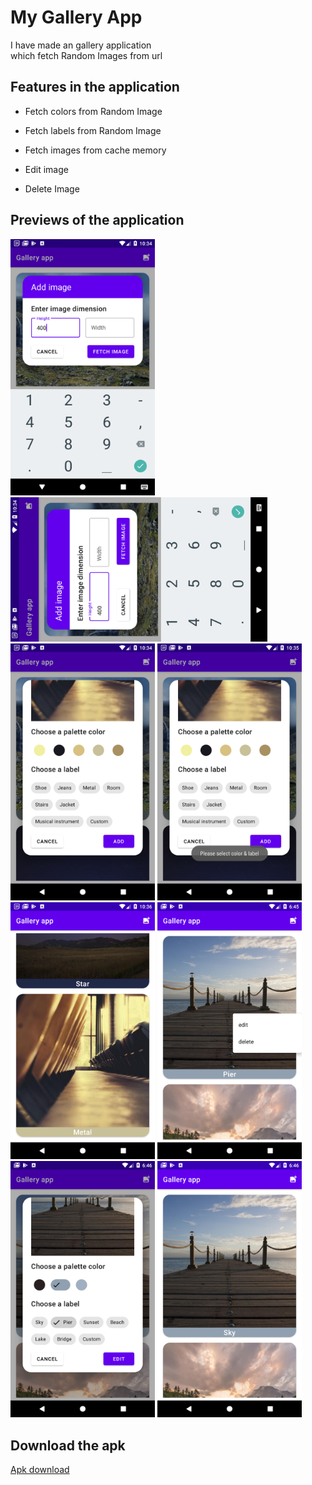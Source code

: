 # My Gallery App

I have made an gallery application
<br>
which fetch Random Images from url 

## Features in the application
- Fetch colors from Random Image
- Fetch labels from Random Image
- Fetch images from cache memory
- Edit image

- Delete Image



## Previews of the application

<img title="" src="https://github.com/abhishek123-bit/CDN/blob/main/Gallery%20App/01.png?raw=true" alt="" width="231"> <img title="" src="https://github.com/abhishek123-bit/CDN/blob/main/Gallery%20App/02.png?raw=true" alt="" height="231"> <img title="" src="https://github.com/abhishek123-bit/CDN/blob/main/Gallery%20App/03.png?raw=true" alt="" width="231"> <img title="" src="https://github.com/abhishek123-bit/CDN/blob/main/Gallery%20App/04.png?raw=true" alt="" width="231"> <img title="" src="https://github.com/abhishek123-bit/CDN/blob/main/Gallery%20App/05.png?raw=true" alt="" width="231"> <img title="" src="https://github.com/abhishek123-bit/CDN/blob/main/Gallery%20App/07.png?raw=true" alt="" width="231"> <img title="" src="https://github.com/abhishek123-bit/CDN/blob/main/Gallery%20App/08.png?raw=true" alt="" width="231"> <img title="" src="https://github.com/abhishek123-bit/CDN/blob/main/Gallery%20App/09.png?raw=true" alt="" width="231">

## Download the apk

[Apk download](https://github.com/abhishek123-bit/Gallery-App/releases/download/0.0.1/app-debug.apk)

